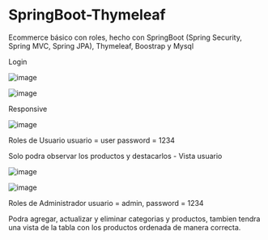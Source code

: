 # SpringBoot-Thymeleaf
Ecommerce básico con roles, hecho con SpringBoot (Spring Security, Spring MVC, Spring JPA), Thymeleaf, Boostrap y Mysql

Login

![image](https://user-images.githubusercontent.com/87833024/214857289-7db94921-6cfd-48f2-88b2-17a8c6be9a15.png)

![image](https://user-images.githubusercontent.com/87833024/214855282-0bdbcf88-30c2-46aa-a24a-062f65c1fda5.png)


Responsive

![image](https://user-images.githubusercontent.com/87833024/214855465-5d998861-cb89-4bd6-8668-736d4d30733b.png)

Roles de Usuario
usuario = user
password = 1234

Solo podra observar los productos y destacarlos - Vista usuario

![image](https://user-images.githubusercontent.com/87833024/214858352-c7ece92c-785b-4d39-906d-f6330a554e0c.png)


![image](https://user-images.githubusercontent.com/87833024/214855507-c9602b82-affa-40d4-be0d-78d50e446a85.png)

Roles de Administrador
usuario = admin, 
password = 1234

Podra agregar, actualizar y eliminar categorias y productos, tambien tendra una vista de la tabla con los productos ordenada de manera correcta.







